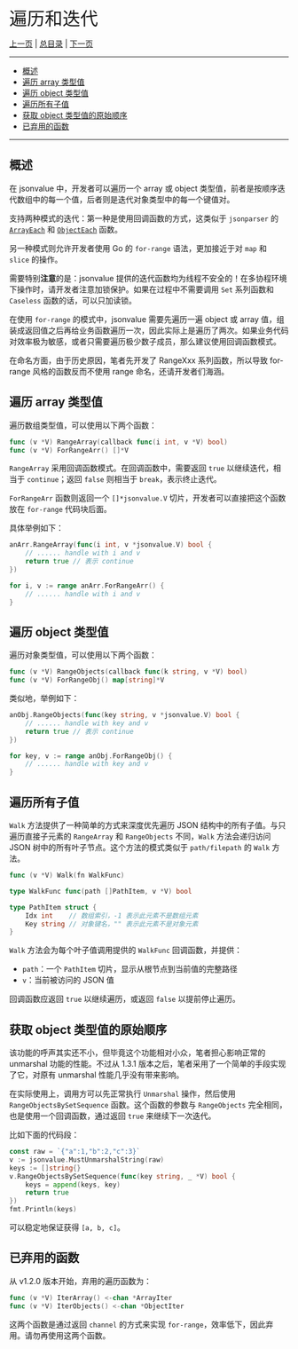 <font size=6>遍历和迭代</font>

[上一页](./06_import_export.md) | [总目录](./README.md) | [下一页](./08_caseless.md)

---

- [概述](#概述)
- [遍历 array 类型值](#遍历-array-类型值)
- [遍历 object 类型值](#遍历-object-类型值)
- [遍历所有子值](#遍历所有子值)
- [获取 object 类型值的原始顺序](#获取-object-类型值的原始顺序)
- [已弃用的函数](#已弃用的函数)

---

## 概述

在 jsonvalue 中，开发者可以遍历一个 array 或 object 类型值，前者是按顺序迭代数组中的每一个值，后者则是迭代对象类型中的每一个键值对。

支持两种模式的迭代：第一种是使用回调函数的方式，这类似于 `jsonparser` 的 [`ArrayEach`](https://pkg.go.dev/github.com/buger/jsonparser#ArrayEach) 和 [`ObjectEach`](https://pkg.go.dev/github.com/buger/jsonparser#ObjectEach) 函数。

另一种模式则允许开发者使用 Go 的 `for-range` 语法，更加接近于对 `map` 和 `slice` 的操作。

需要特别**注意**的是：jsonvalue 提供的迭代函数均为线程不安全的！在多协程环境下操作时，请开发者注意加锁保护。如果在过程中不需要调用 `Set` 系列函数和 `Caseless` 函数的话，可以只加读锁。

在使用 `for-range` 的模式中，jsonvalue 需要先遍历一遍 object 或 array 值，组装成返回值之后再给业务函数遍历一次，因此实际上是遍历了两次。如果业务代码对效率极为敏感，或者只需要遍历极少数子成员，那么建议使用回调函数模式。

在命名方面，由于历史原因，笔者先开发了 RangeXxx 系列函数，所以导致 for-range 风格的函数反而不使用 range 命名，还请开发者们海涵。

## 遍历 array 类型值

遍历数组类型值，可以使用以下两个函数：

```go
func (v *V) RangeArray(callback func(i int, v *V) bool)
func (v *V) ForRangeArr() []*V
```

`RangeArray` 采用回调函数模式。在回调函数中，需要返回 `true` 以继续迭代，相当于 `continue`；返回 `false` 则相当于 `break`，表示终止迭代。

`ForRangeArr` 函数则返回一个 `[]*jsonvalue.V` 切片，开发者可以直接把这个函数放在 `for-range` 代码块后面。

具体举例如下：

```go
anArr.RangeArray(func(i int, v *jsonvalue.V) bool {
    // ...... handle with i and v
    return true // 表示 continue
})

for i, v := range anArr.ForRangeArr() {
    // ...... handle with i and v
}
```

## 遍历 object 类型值

遍历对象类型值，可以使用以下两个函数：

```go
func (v *V) RangeObjects(callback func(k string, v *V) bool)
func (v *V) ForRangeObj() map[string]*V
```

类似地，举例如下：

```go
anObj.RangeObjects(func(key string, v *jsonvalue.V) bool {
    // ...... handle with key and v
    return true // 表示 continue
})

for key, v := range anObj.ForRangeObj() {
    // ...... handle with key and v
}
```

## 遍历所有子值

`Walk` 方法提供了一种简单的方式来深度优先遍历 JSON 结构中的所有子值。与只遍历直接子元素的 `RangeArray` 和 `RangeObjects` 不同，`Walk` 方法会递归访问 JSON 树中的所有叶子节点。这个方法的模式类似于 `path/filepath` 的 `Walk` 方法。

```go
func (v *V) Walk(fn WalkFunc)

type WalkFunc func(path []PathItem, v *V) bool

type PathItem struct {
    Idx int    // 数组索引，-1 表示此元素不是数组元素
    Key string // 对象键名，"" 表示此元素不是对象元素
}
```

`Walk` 方法会为每个叶子值调用提供的 `WalkFunc` 回调函数，并提供：
- `path`：一个 `PathItem` 切片，显示从根节点到当前值的完整路径
- `v`：当前被访问的 JSON 值

回调函数应返回 `true` 以继续遍历，或返回 `false` 以提前停止遍历。

## 获取 object 类型值的原始顺序

该功能的呼声其实还不小，但毕竟这个功能相对小众，笔者担心影响正常的 unmarshal 功能的性能。不过从 1.3.1 版本之后，笔者采用了一个简单的手段实现了它，对原有 unmarshal 性能几乎没有带来影响。

在实际使用上，调用方可以先正常执行 `Unmarshal` 操作，然后使用 `RangeObjectsBySetSequence` 函数。这个函数的参数与 `RangeObjects` 完全相同，也是使用一个回调函数，通过返回 `true` 来继续下一次迭代。

比如下面的代码段：

```go
const raw = `{"a":1,"b":2,"c":3}`
v := jsonvalue.MustUnmarshalString(raw)
keys := []string{}
v.RangeObjectsBySetSequence(func(key string, _ *V) bool {
    keys = append(keys, key)
    return true
})
fmt.Println(keys)
```

可以稳定地保证获得 `[a, b, c]`。

## 已弃用的函数

从 v1.2.0 版本开始，弃用的遍历函数为：

```go
func (v *V) IterArray() <-chan *ArrayIter
func (v *V) IterObjects() <-chan *ObjectIter
```

这两个函数是通过返回 `channel` 的方式来实现 `for-range`，效率低下，因此弃用。请勿再使用这两个函数。
